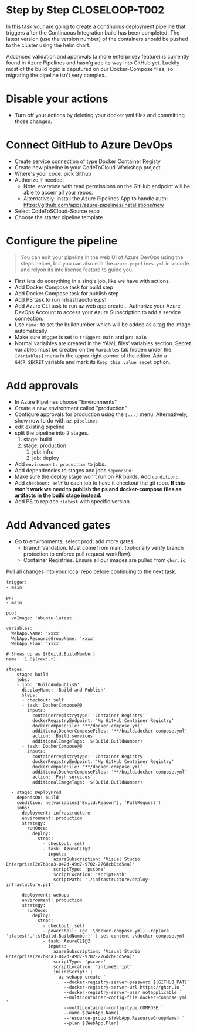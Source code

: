 # Step by Step CLOSELOOP-T002

In this task your are going to create a continuous deployment pipeline that triggers after the Continuous Integration build has been completed. The latest version (use the version number) of the containers should be pushed to the cluster using the helm chart.

Adcanced validation and approvals (a more enterprisey feature) is currently found in Azure Pipelines and hasn'g ade its way into GitHub yet. Luckily most of the build logic is caputured on our Docker-Compose files, so migrating the pipeline isn't very complex.

# Disable your actions

 * Turn off your actions by deleting your docker yml files and committing those changes.

# Connect GitHub to Azure DevOps

 * Create service connection of type Docker Container Registy
 * Create new pipeline in your CodeToCloud-Workshop project
 * Where's your code: pick Github
 * Authorize if needed. 
   * Note: everyone with read permissions on the GitHub endpoint will be able to accerr all your repos. 
   * Alternatively: install the Azure Pipelines App to handle auth: https://github.com/apps/azure-pipelines/installations/new
 * Select CodeToSCloud-Source repo
 * Choose the starter pipeline template

# Configure the pipeline

> You can edit your pipeline in the web UI of Azure DevOps using the steps helper, but you can also edit the `azure-pipelines.yml` in vscode and relyon its intellisense feature to guide you.

 * First lets do ecerything in a single job, like we have with actions.
 * Add Docker Compose task for build step
 * Add Docker Compose task for publish step
 * Add PS task to run infrastraucture.ps1
 * Add Azure CLI task to run az web app create... Authorize your Azure DevOps Account to access your Azure Subscription to add a service connection.
 * Use `name:` to set the buildnumber which will be added as a tag the image automatically
 * Make sure trigger is set to `trigger: main` and `pr: main`
 * Normal varialbles are created in the YAML files' variables section. Secret variables must be created on the `Variables` tab hidden under the `[Variables]` menu in the upper right corner of the editor. Add a `GHCR_SECRET` variable and mark its `Keep this value secet` option.


# Add approvals

 * In Azure Pipelines choose "Environments"
 * Create a new environment called "production"
 * Configure approvals for production using the `[...]` menu. Alternatively, show now to do with `az pipelines`
 * edit existing pipeline
 * split the pipeline into 2 stages. 
    1. stage: build
    2. stage: production
       1. job: infra
       2. job: deploy
 * Add `environment: production` to jobs.
 * Add dependencies to stages and jobs `dependsOn:`
 * Make sure the deploy stage won't  run on PR builds. Add `condition:`.
 * Add `checkout: self` to each job to have it checkout the git repo. **If this won't work we need to publish the ps and docker-compose files as artifacts in the build stage instead.**
 * Add PS to replace `:latest` with specific version.


# Add Advanced gates

 * Go to environments, select prod, add more gates:
   * Branch Validation. Must come from main. (optionally verify branch protection to enforce pull request workflow).
   * Container Registries. Ensure all our images are pulled from `ghcr.io`.

Pull all changes into your local repo before continuing to the next task.

```
trigger:
- main

pr:
- main

pool:
  vmImage: 'ubuntu-latest'

variables:   
  WebApp.Name: 'xxxx'
  WebApp.ResourceGroupName: 'xxxx'
  WebApp.Plan: 'xxxx'

# Shows up as $(Build.BuildNumber)
name: '1.0$(rev:.r)'

stages:
  - stage: build
    jobs:
    - job: 'BuildAndpublish'
      displayName: 'Build and Publish'
      steps:
      - checkout: self
      - task: DockerCompose@0
        inputs:
          containerregistrytype: 'Container Registry'
          dockerRegistryEndpoint: 'My GitHub Container Registry'
          dockerComposeFile: '**/docker-compose.yml'
          additionalDockerComposeFiles: '**/build.docker-compose.yml'
          action: 'Build services'
          additionalImageTags: '$(Build.BuildNumber)'
      - task: DockerCompose@0
        inputs:
          containerregistrytype: 'Container Registry'
          dockerRegistryEndpoint: 'My GitHub Container Registry'
          dockerComposeFile: '**/docker-compose.yml'
          additionalDockerComposeFiles: '**/build.docker-compose.yml'
          action: 'Push services'
          additionalImageTags: '$(Build.BuildNumber)'

  - stage: DeployProd
    dependsOn: build
    condition: ne(variables['Build.Reason'], 'PullRequest')
    jobs:
    - deployment: infrastructure
      environment: production
      strategy:
        runOnce:
          deploy:
            steps:
              - checkout: self
              - task: AzureCLI@2
                inputs:
                  azureSubscription: 'Visual Studio Enterprise(2e7b8ca3-042d-49d7-9702-276dcb8cd5ea)'
                  scriptType: 'pscore'
                  scriptLocation: 'scriptPath'
                  scriptPath: './infrastructure/deploy-infrastucture.ps1'

    - deployment: webapp
      environment: production
      strategy: 
        runOnce:
          deploy:
            steps:
              - checkout: self
              - powershell: (gc .\docker-compose.yml) -replace ':latest',':$(Build.BuildNumber)' | set-content .\docker-compose.yml
              - task: AzureCLI@2
                inputs:
                  azureSubscription: 'Visual Studio Enterprise(2e7b8ca3-042d-49d7-9702-276dcb8cd5ea)'
                  scriptType: 'pscore'
                  scriptLocation: 'inlineScript'
                  inlineScript: |
                    az webapp create `
                      --docker-registry-server-password $(GITHUB_PAT)`
                      --docker-registry-server-url https://ghcr.io `
                      --docker-registry-server-user notapplicable `
                      --multicontainer-config-file docker-compose.yml `
                      --multicontainer-config-type COMPOSE `
                      --name $(WebApp.Name) `
                      --resource-group $(WebApp.ResourceGroupName) `
                      --plan $(WebApp.Plan)
```